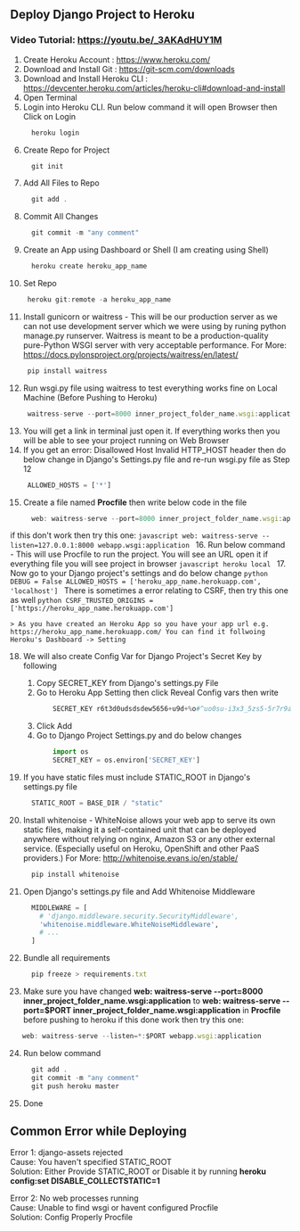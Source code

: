## Deploy Django Project to Heroku
### Video Tutorial: https://youtu.be/_3AKAdHUY1M
1. Create Heroku Account : https://www.heroku.com/
2. Download and Install Git : https://git-scm.com/downloads
3. Download and Install Heroku CLI : https://devcenter.heroku.com/articles/heroku-cli#download-and-install
4. Open Terminal
5. Login into Heroku CLI. Run below command it will open Browser then Click on Login 
    ```javascript
      heroku login 
    ```
6. Create Repo for Project
    ```javascript
      git init
    ```
7. Add All Files to Repo
    ```javascript
      git add . 
    ```
8. Commit All Changes
    ```javascript
      git commit -m "any comment"
    ```
9. Create an App using Dashboard or Shell (I am creating using Shell)
    ```javascript
      heroku create heroku_app_name
    ```
10. Set Repo
     ```javascript
      heroku git:remote -a heroku_app_name
      ```
11. Install gunicorn or waitress - This will be our production server as we can not use development server which we were using by runing python manage.py runserver. Waitress is meant to be a production-quality pure-Python WSGI server with very acceptable performance. For More: https://docs.pylonsproject.org/projects/waitress/en/latest/ 
     ```javascript
      pip install waitress
     ```
12. Run wsgi.py file using waitress to test everything works fine on Local Machine (Before Pushing to Heroku)
     ```javascript
      waitress-serve --port=8000 inner_project_folder_name.wsgi:application
     ```
13. You will get a link in terminal just open it. If everything works then you will be able to see your project running on Web Browser
14. If you get an error: Disallowed Host Invalid HTTP_HOST header then do below change in Django's Settings.py file and re-run wsgi.py file as Step 12
     ```python
      ALLOWED_HOSTS = ['*']
     ```
15. Create a file named **Procfile** then write below code in the file
    ```javascript
      web: waitress-serve --port=8000 inner_project_folder_name.wsgi:application
    ```
   if this don't work then try this one: 
    ```javascript
      web: waitress-serve --listen=127.0.0.1:8000 webapp.wsgi:application
    ```
16. Run below command - This will use Procfile to run the project. You will see an URL open it if everything file you will see project in browser 
    ```javascript
      heroku local
    ```
17. Now go to your Django project's settings and do below change
    ```python
      DEBUG = False
      ALLOWED_HOSTS = ['heroku_app_name.herokuapp.com', 'localhost']
    ```
    There is sometimes a error relating to CSRF, then try this one as well
    ```python
      CSRF_TRUSTED_ORIGINS = ['https://heroku_app_name.herokuapp.com']
    ```
    
    > As you have created an Heroku App so you have your app url e.g. https://heroku_app_name.herokuapp.com/ You can find it follwoing Heroku's Dashboard -> Setting
18. We will also create Config Var for Django Project's Secret Key by following
    1. Copy SECRET_KEY from Django's settings.py File
    2. Go to Heroku App Setting then click Reveal Config vars then write
        ```python
	        SECRET_KEY r6t3d0udsdsdew5656+u9d+%o#^uo0su-i3x3_5zs5-5r7r9a1_mhwfi!2b+^
        ```
	  3. Click Add
	  4. Go to Django Project Settings.py and do below changes
          ```python
              import os
	          SECRET_KEY = os.environ['SECRET_KEY']
          ```
        
19. If you have static files must include STATIC_ROOT in Django's settings.py file
    ```python
      STATIC_ROOT = BASE_DIR / "static"
    ```
20. Install whitenoise - WhiteNoise allows your web app to serve its own static files, making it a self-contained unit that can be deployed anywhere without relying on nginx, Amazon S3 or any other external service. (Especially useful on Heroku, OpenShift and other PaaS providers.) For More: http://whitenoise.evans.io/en/stable/
    ```javascript
      pip install whitenoise
    ```
21. Open Django's settings.py file and Add Whitenoise Middleware
    ```python
      MIDDLEWARE = [
        # 'django.middleware.security.SecurityMiddleware',
        'whitenoise.middleware.WhiteNoiseMiddleware',
        # ...
      ]
    ```
22. Bundle all requirements
    ```javascript
      pip freeze > requirements.txt
    ```
23. Make sure you have changed **web: waitress-serve --port=8000 inner_project_folder_name.wsgi:application** to **web: waitress-serve --port=$PORT inner_project_folder_name.wsgi:application** in **Procfile** before pushing to heroku
   if this done work then try this one: 
   ```javascript
      web: waitress-serve --listen=*:$PORT webapp.wsgi:application
   ```

24. Run below command
    ```javascript
      git add .
      git commit -m "any comment"
      git push heroku master
    ```
  25. Done
  
  
## Common Error while Deploying
Error 1: django-assets rejected <br>
Cause: You haven't specified STATIC_ROOT <br>
Solution: Either Provide STATIC_ROOT or Disable it by running **heroku config:set DISABLE_COLLECTSTATIC=1** <br>


Error 2: No web processes running <br>
Cause: Unable to find wsgi or havent configured Procfile <br>
Solution: Config Properly Procfile <br>
